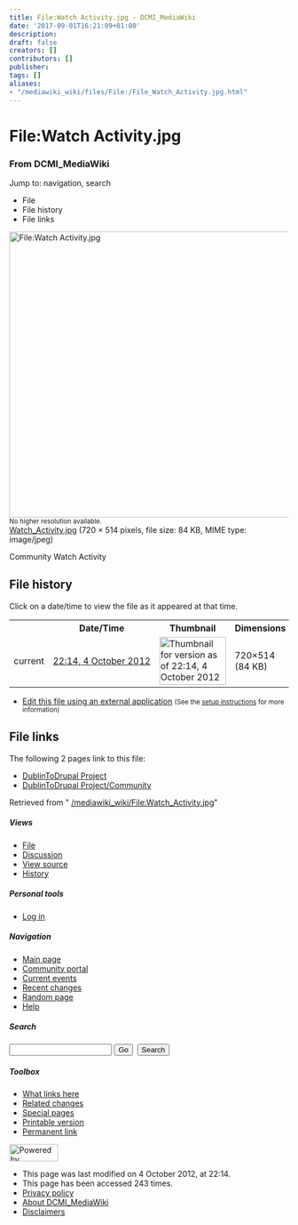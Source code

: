```yaml
---
title: File:Watch Activity.jpg - DCMI_MediaWiki
date: '2017-09-01T16:21:09+01:00'
description: 
draft: false
creators: []
contributors: []
publisher: 
tags: []
aliases:
- "/mediawiki_wiki/files/File:/File_Watch_Activity.jpg.html"
---
```


<a id="top"></a>
# File:Watch Activity.jpg

### From DCMI\_MediaWiki

Jump to: navigation, search
<!-- start content -->
- File
- File history
- File links

 [<img alt="File:Watch Activity.jpg" src="/images/f/f7/Watch_Activity.jpg" width="720" height="514">](/mediawiki_wiki/files/Watch_Activity.jpg)  
<small>No higher resolution available.</small>  
 [Watch\_Activity.jpg](/images/f/f7/Watch_Activity.jpg)‎ (720 × 514 pixels, file size: 84 KB, MIME type: image/jpeg)

Community Watch Activity

<!-- 
NewPP limit report
Preprocessor node count: 1/1000000
Post-expand include size: 0/2097152 bytes
Template argument size: 0/2097152 bytes
Expensive parser function count: 0/100
-->
## File history

Click on a date/time to view the file as it appeared at that time.

<table class="wikitable filehistory">
  <tr>
    <td></td>
    <th>Date/Time</th>
    <th>Thumbnail</th>
    <th>Dimensions</th>
    <th>User</th>
    <th>Comment</th>
  </tr>
  <tr>
    <td>current</td>
    <td class="filehistory-selected" style="white-space: nowrap;"><a href="/mediawiki_wiki/files/Watch_Activity.jpg">22:14, 4 October 2012</a></td>
    <td><a href="/images/f/f7/Watch_Activity.jpg"><img alt="Thumbnail for version as of 22:14, 4 October 2012" src="/images/f/f7/Watch_Activity.jpg" width="120" height="86"></a></td>
    <td>720×514 <span style="white-space: nowrap;">(84 KB)</span>
    </td>
    <td>
      <a href="/index.php?title=User:StuartSutton&amp;action=edit&amp;redlink=1" class="new mw-userlink" title="User:StuartSutton (page does not exist)">StuartSutton</a> <span style="white-space: nowrap;"> <span class="mw-usertoollinks">(<a href="/index.php?title=User_talk:StuartSutton&amp;action=edit&amp;redlink=1" class="new" title="User talk:StuartSutton (page does not exist)">Talk</a> | <a href="/index.php/Special:Contributions/StuartSutton" title="Special:Contributions/StuartSutton">contribs</a>)</span></span>
    </td>
    <td> <span class="comment">(Community Watch Activity)</span>
    </td>
  </tr>
</table>

  

- [Edit this file using an external application](/index.php?title=File:Watch_Activity.jpg&action=edit&externaledit=true&mode=file "File:Watch Activity.jpg") <small>(See the <a href="http://www.mediawiki.org/wiki/Manual:External_editors" class="external text" rel="nofollow">setup instructions</a> for more information)</small>

## File links

The following 2 pages link to this file:

- [DublinToDrupal Project](/index.php/DublinToDrupal_Project "DublinToDrupal Project")
- [DublinToDrupal Project/Community](/index.php/DublinToDrupal_Project/Community "DublinToDrupal Project/Community")

Retrieved from " [/mediawiki_wiki/File:Watch\_Activity.jpg](/mediawiki_wiki/files/File:/File:Watch_Activity.jpg.html)"

<!-- end content -->

##### Views

- [File](/mediawiki_wiki/files/File:/File:Watch_Activity.jpg.html)
- [Discussion](/index.php?title=File_talk:Watch_Activity.jpg&action=edit&redlink=1 "Discussion about the content page [t]")
- [View source](/index.php?title=File:Watch_Activity.jpg&action=edit "This page is protected.
You can view its source [e]")
- [History](/index.php?title=File:Watch_Activity.jpg&action=history "Past revisions of this page [h]")

##### Personal tools

- [Log in](/index.php?title=Special:UserLogin&returnto=File:Watch_Activity.jpg "You are encouraged to log in; however, it is not mandatory [o]")

<script type="text/javascript"> if (window.isMSIE55) fixalpha(); </script>

##### Navigation

- [Main page](/index.php/Main_Page "Visit the main page [z]")
- [Community portal](/index.php/DCMI_MediaWiki:Community_portal "About the project, what you can do, where to find things")
- [Current events](/index.php/DCMI_MediaWiki:Current_events "Find background information on current events")
- [Recent changes](/index.php/Special:RecentChanges "The list of recent changes in the wiki [r]")
- [Random page](/index.php/Special:Random "Load a random page [x]")
- [Help](/index.php/Help:Contents "The place to find out")

##### <label for="searchInput">Search</label>

<form action="/index.php" id="searchform">
				<input type="hidden" name="title" value="Special:Search">
				<input id="searchInput" title="Search DCMI_MediaWiki" accesskey="f" type="search" name="search">
				<input type="submit" name="go" class="searchButton" id="searchGoButton" value="Go" title="Go to a page with this exact name if exists"> 
				<input type="submit" name="fulltext" class="searchButton" id="mw-searchButton" value="Search" title="Search the pages for this text">
			</form>

##### Toolbox

- [What links here](/index.php/Special:WhatLinksHere/File:Watch_Activity.jpg "List of all wiki pages that link here [j]")
- [Related changes](/index.php/Special:RecentChangesLinked/File:Watch_Activity.jpg "Recent changes in pages linked from this page [k]")
- [Special pages](/index.php/Special:SpecialPages "List of all special pages [q]")
- [Printable version](/index.php?title=File:Watch_Activity.jpg&printable=yes "Printable version of this page [p]")
- [Permanent link](/index.php?title=File:Watch_Activity.jpg&oldid=3964 "Permanent link to this revision of the page")

<!-- end of the left (by default at least) column -->

 [<img src="/skins/common/images/poweredby_mediawiki_88x31.png" height="31" width="88" alt="Powered by MediaWiki">](http://www.mediawiki.org/)

- This page was last modified on 4 October 2012, at 22:14.
- This page has been accessed 243 times.
- [Privacy policy](/index.php/DCMI_MediaWiki:Privacy_policy "DCMI MediaWiki:Privacy policy")
- [About DCMI\_MediaWiki](/index.php/DCMI_MediaWiki:About "DCMI MediaWiki:About")
- [Disclaimers](/index.php/DCMI_MediaWiki:General_disclaimer "DCMI MediaWiki:General disclaimer")

<script>if (window.runOnloadHook) runOnloadHook();</script><!-- Served in 0.450 secs. -->
